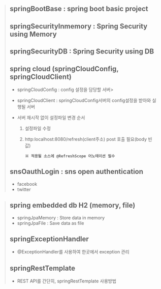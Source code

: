 >## springBootBase : spring boot basic project
>## springSecurityInmemory : Spring Security using Memory
>## springSecurityDB : Spring Security using DB
>## spring cloud (springCloudConfig, springCloudClient)
>* springCloudConfig : config 설정을 담당할 서버>
>* springCloudClient : springCloudConfig서버의 config설정을 받아와 실행될 서버
>
>* 서버 재시작 없이 설정파일 변경 순서
>	1. 설정파일 수정
>	2. http:localhost:8080/refresh(client주소) post 호출 필요(body 빈값)
>	
>	   **`※ 적용될 소스에 @RefreshScope 어노테이션 필수`**
>
>## snsOauthLogin : sns open authentication
>	- facebook
>	- twitter

>## spring embedded db H2 (memory, file)
>	- springJpaMemory : Store data in memory
>	- springJpaFile   : Save data as file
>	
>## springExceptionHandler
>* @ExceptionHandler를 사용하여 한곳에서 exception 관리
>
>## springRestTemplate
>* REST API를 간단히, springRestTemplate 사용방법